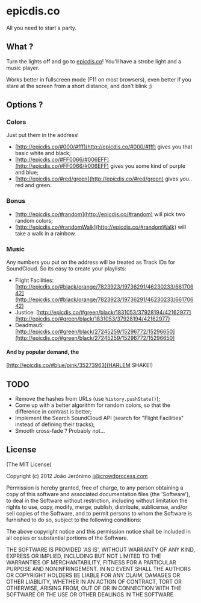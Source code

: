 # epicdis.co

All you need to start a party.

## What ?

Turn the lights off and go to [epicdis.co](http://epicdis.co)! You'll have a strobe light and a music player.

Works better in fullscreen mode (F11 on most browsers), even better if you stare at the screen from a short distance, and don't blink ;)

## Options ?

### Colors

Just put them in the address!

* [http://epicdis.co/#000/#fff](http://epicdis.co/#000/#fff) gives you that basic white and black;
* [http://epicdis.co/#FF0066/#006EFF](http://epicdis.co/#FF0066/#006EFF) gives you some kind of purple and blue;
* [http://epicdis.co/#red/green](http://epicdis.co/#red/green) gives you.. red and green.

### Bonus

* [http://epicdis.co/#random](http://epicdis.co/#random) will pick two random colors;
* [http://epicdis.co/#randomWalk](http://epicdis.co/#randomWalk) will take a walk in a rainbow.

### Music

Any numbers you put on the address will be treated as Track IDs for SoundCloud. So its easy to create your playlists:

* Flight Facilities: [http://epicdis.co/#black/orange/7823923/19736291/46230233/66170642](http://epicdis.co/#black/orange/7823923/19736291/46230233/66170642)
* Justice: [http://epicdis.co/#green/black/1831053/37928194/42162977](http://epicdis.co/#green/black/1831053/37928194/42162977)
* Deadmau5: [http://epicdis.co/#green/black/27245259/15296772/15296650](http://epicdis.co/#green/black/27245259/15296772/15296650)

#### And by popular demand, the
[http://epicdis.co/#blue/pink/35273963](HARLEM SHAKE!)

## TODO

* Remove the hashes from URLs (use `history.pushState()`);
* Come up with a better algorithm for random colors, so that the difference in contrast is better;
* Implement the Search SoundCloud API (search for "Flight Facilities" instead of defining their tracks);
* Smooth cross-fade ? Probably not...

## License

(The MIT License)

Copyright (c) 2012 João Jerónimo jj@crowdprocess.com

Permission is hereby granted, free of charge, to any person obtaining a copy of this software and associated documentation files (the 'Software'), to deal in the Software without restriction, including without limitation the rights to use, copy, modify, merge, publish, distribute, sublicense, and/or sell copies of the Software, and to permit persons to whom the Software is furnished to do so, subject to the following conditions:

The above copyright notice and this permission notice shall be included in all copies or substantial portions of the Software.

THE SOFTWARE IS PROVIDED 'AS IS', WITHOUT WARRANTY OF ANY KIND, EXPRESS OR IMPLIED, INCLUDING BUT NOT LIMITED TO THE WARRANTIES OF MERCHANTABILITY, FITNESS FOR A PARTICULAR PURPOSE AND NONINFRINGEMENT. IN NO EVENT SHALL THE AUTHORS OR COPYRIGHT HOLDERS BE LIABLE FOR ANY CLAIM, DAMAGES OR OTHER LIABILITY, WHETHER IN AN ACTION OF CONTRACT, TORT OR OTHERWISE, ARISING FROM, OUT OF OR IN CONNECTION WITH THE SOFTWARE OR THE USE OR OTHER DEALINGS IN THE SOFTWARE.